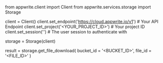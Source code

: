 from appwrite.client import Client
from appwrite.services.storage import Storage

client = Client()
client.set_endpoint('https://cloud.appwrite.io/v1') # Your API Endpoint
client.set_project('<YOUR_PROJECT_ID>') # Your project ID
client.set_session('') # The user session to authenticate with

storage = Storage(client)

result = storage.get_file_download(
    bucket_id = '<BUCKET_ID>',
    file_id = '<FILE_ID>'
)
